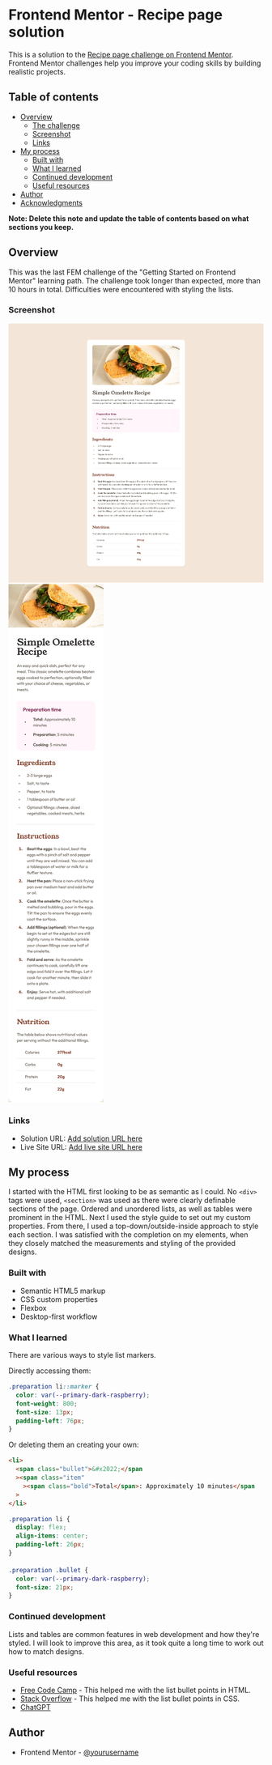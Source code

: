 # Frontend Mentor - Recipe page solution

This is a solution to the [Recipe page challenge on Frontend Mentor](https://www.frontendmentor.io/challenges/recipe-page-KiTsR8QQKm). Frontend Mentor challenges help you improve your coding skills by building realistic projects.

## Table of contents

- [Overview](#overview)
  - [The challenge](#the-challenge)
  - [Screenshot](#screenshot)
  - [Links](#links)
- [My process](#my-process)
  - [Built with](#built-with)
  - [What I learned](#what-i-learned)
  - [Continued development](#continued-development)
  - [Useful resources](#useful-resources)
- [Author](#author)
- [Acknowledgments](#acknowledgments)

**Note: Delete this note and update the table of contents based on what sections you keep.**

## Overview

This was the last FEM challenge of the "Getting Started on Frontend Mentor" learning path.
The challenge took longer than expected, more than 10 hours in total. Difficulties were encountered with styling the lists.

### Screenshot

![Desktop](/assets/images/Desktop%20Frontend%20Mentor%20Recipe%20page.png)
![Mobile](/assets/images/Mobile%20Frontend%20Mentor%20Recipe%20page.png)

### Links

- Solution URL: [Add solution URL here](https://your-solution-url.com)
- Live Site URL: [Add live site URL here](https://your-live-site-url.com)

## My process

I started with the HTML first looking to be as semantic as I could. No `<div>` tags were used, `<section>` was used as there were clearly definable sections of the page. Ordered and unordered lists, as well as tables were prominent in the HTML.
Next I used the style guide to set out my custom properties. From there, I used a top-down/outside-inside approach to style each section.
I was satisfied with the completion on my elements, when they closely matched the measurements and styling of the provided designs.

### Built with

- Semantic HTML5 markup
- CSS custom properties
- Flexbox
- Desktop-first workflow

### What I learned

There are various ways to style list markers.

Directly accessing them:

```css
.preparation li::marker {
  color: var(--primary-dark-raspberry);
  font-weight: 800;
  font-size: 13px;
  padding-left: 76px;
}
```

Or deleting them an creating your own:

```html
<li>
  <span class="bullet">&#x2022;</span
  ><span class="item"
    ><span class="bold">Total</span>: Approximately 10 minutes</span
  >
</li>
```

```css
.preparation li {
  display: flex;
  align-items: center;
  padding-left: 26px;
}

.preparation .bullet {
  color: var(--primary-dark-raspberry);
  font-size: 21px;
}
```

### Continued development

Lists and tables are common features in web development and how they're styled. I will look to improve this area, as it took quite a long time to work out how to match designs.

### Useful resources

- [Free Code Camp](https://www.freecodecamp.org/news/dot-symbol-bullet-point-in-html-unicode/) - This helped me with the list bullet points in HTML.
- [Stack Overflow](https://stackoverflow.com/questions/5316545/libefore-content-how-to-encode-this-special-character-as-a-bullit-in-a) - This helped me with the list bullet points in CSS.
- [ChatGPT](https://chat.openai.com/)

## Author

- Frontend Mentor - [@yourusername](https://www.frontendmentor.io/profile/Devs-advocate)
